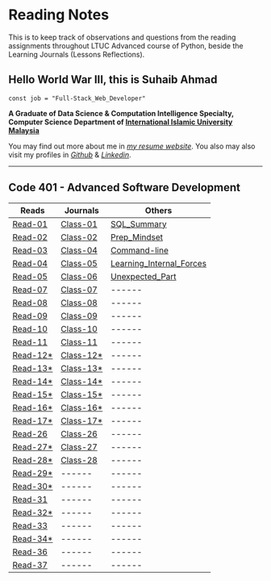 # Reading Notes

This is to keep track of observations and questions from the reading assignments throughout LTUC Advanced course of Python, beside the Learning Journals (Lessons Reflections).

## Hello World War III, this is Suhaib Ahmad

`const job = "Full-Stack_Web_Developer"`

**A Graduate of Data Science & Computation Intelligence Specialty, Computer Science Department of [International Islamic University Malaysia](https://iium.edu.my)**

You may find out more about me in *[my resume website](https://suhaib.dev)*. You also may also visit my profiles in *[Github](https://github.com/makkahwi/)* & *[Linkedin](https://www.linkedin.com/in/makkahwi/)*.

---

## Code 401 - Advanced Software Development

| Reads      | Journals   | Others                     |
| ---------- | ---------- | -------------------------- |
| [Read-01](/Read-01/README.md) | [Class-01](/Class-01/README.md) | [SQL_Summary](/SQL/README.md) |
| [Read-02](/Read-02/README.md) | [Class-02](/Class-02/README.md) | [Prep_Mindset](/Prep_Mindset/README.md) |
| [Read-03](/Read-03/README.md) | [Class-04](/Class-04/README.md) | [Command-line](/Command-line/README.md) |
| [Read-04](/Read-04/README.md) | [Class-05](/Class-05/README.md) | [Learning_Internal_Forces](/Learning_Forces/README.md) |
| [Read-05](/Read-05/README.md) | [Class-06](/Class-06/README.md) | [Unexpected_Part](/Unexpected_Part/README.md) |
| [Read-07](/Read-07/README.md) | [Class-07](/Class-07/README.md) |           ------           |
| [Read-08](/Read-08/README.md) | [Class-08](/Class-08/README.md) |           ------           |
| [Read-09](/Read-09/README.md) | [Class-09](/Class-09/README.md) |           ------           |
| [Read-10](/Read-10/README.md) | [Class-10](/Class-10/README.md) |           ------           |
| [Read-11](/Read-11/README.md) | [Class-11](/Class-11/README.md) |           ------           |
| [Read-12*](/Read-12/README.md) | [Class-12*](/Class-12/README.md) |           ------           |
| [Read-13*](/Read-13/README.md) | [Class-13*](/Class-13/README.md) |           ------           |
| [Read-14*](/Read-14/README.md) | [Class-14*](/Class-14/README.md) |           ------           |
| [Read-15*](/Read-15/README.md) | [Class-15*](/Class-15/README.md) |           ------           |
| [Read-16*](/Read-16/README.md) | [Class-16*](/Class-16/README.md) |           ------           |
| [Read-17*](/Read-17/README.md) | [Class-17*](/Class-17/README.md) |           ------           |
| [Read-26](/Read-27/README.md) | [Class-26](/Class-26/README.md) |           ------           |
| [Read-27*](/Read-28/README.md) | [Class-27](/Class-27/README.md) |           ------           |
| [Read-28*](/Read-29/README.md) | [Class-28](/Class-28/README.md) |           ------           |
| [Read-29*](/Read-29/README.md) |  ------   |           ------           |
| [Read-30*](/Read-30/README.md) |  ------   |           ------           |
| [Read-31](/Read-31/README.md) |  ------   |           ------           |
| [Read-32*](/Read-32/README.md) |  ------   |           ------           |
| [Read-33](/Read-33/README.md) |  ------   |           ------           |
| [Read-34*](/Read-34/README.md) |  ------   |           ------           |
| [Read-36](/Read-36/README.md) |  ------   |           ------           |
| [Read-37](/Read-37/README.md) |  ------   |           ------           |
